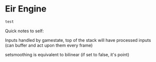 # Eir Engine



```cs
test
```


Quick notes to self:

Inputs handled by gamestate, top of the stack will have processed inputs (can buffer and act upon them every frame)

setsmoothing is equivalent to bilinear (if set to false, it's point)
